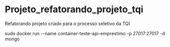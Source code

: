 # Projeto_refatorando_projeto_tqi
Refatorando projeto criado para o processo seletivo da TQI

sudo docker run --name container-teste-api-emprestimo -p 27017:27017 -d mongo
